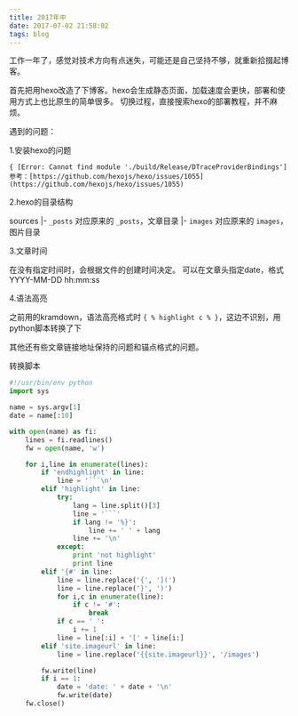 ```yaml
---
title: 2017年中
date: 2017-07-02 21:58:02
tags: blog
---
```


工作一年了，感觉对技术方向有点迷失，可能还是自己坚持不够，就重新拾掇起博客。

首先把用hexo改造了下博客。hexo会生成静态页面，加载速度会更快，部署和使用方式上也比原生的简单很多。
切换过程，直接搜索hexo的部署教程，并不麻烦。

遇到的问题：

1.安装hexo的问题

```
{ [Error: Cannot find module './build/Release/DTraceProviderBindings'] 
参考：[https://github.com/hexojs/hexo/issues/1055](https://github.com/hexojs/hexo/issues/1055)
```

2.hexo的目录结构

sources
	|- `_posts` 对应原来的 `_posts`，文章目录
	|- `images` 对应原来的 `images`，图片目录

3.文章时间

在没有指定时间时，会根据文件的创建时间决定。
可以在文章头指定date，格式 YYYY-MM-DD hh:mm:ss


4.语法高亮

之前用的kramdown，语法高亮格式时 `{ % highlight c % }`，这边不识别，用python脚本转换了下

其他还有些文章链接地址保持的问题和锚点格式的问题。

转换脚本

``` python
#!/usr/bin/env python
import sys

name = sys.argv[1]
date = name[:10]

with open(name) as fi:
    lines = fi.readlines()
    fw = open(name, 'w')

    for i,line in enumerate(lines):
        if 'endhighlight' in line:
            line = '```\n'
        elif 'highlight' in line:
            try:
                lang = line.split()[3]
                line = '```'
                if lang != '%}':
                    line += ' ' + lang
                line += '\n'
            except:
                print 'not highlight'
                print line
        elif '{#' in line:
            line = line.replace('{', '](')
            line = line.replace('}', ')')
            for i,c in enumerate(line):
                if c != '#':
                    break
            if c == ' ':
                i += 1
            line = line[:i] + '[' + line[i:]
        elif 'site.imageurl' in line:
            line = line.replace('{{site.imageurl}}', '/images')

        fw.write(line)
        if i == 1:
            date = 'date: ' + date + '\n'
            fw.write(date)
    fw.close()
```